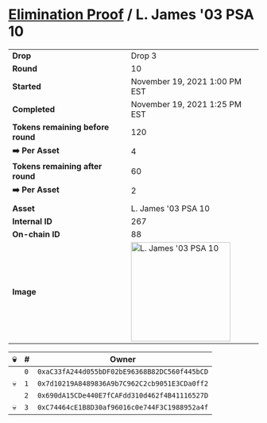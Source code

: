 # [Elimination Proof](./readme.md) / L. James &#039;03 PSA 10

|||
|---|---|
| **Drop** | Drop 3 |
| **Round** | 10 |
| **Started** | November 19, 2021 1:00 PM EST |
| **Completed** | November 19, 2021 1:25 PM EST |
| **Tokens remaining before round** | 120 |
| **➡️ Per Asset** | 4 |
| **Tokens remaining after round** | 60 |
| **➡️ Per Asset** | 2 |
| | |
| **Asset** | L. James &#039;03 PSA 10 |
| **Internal ID** | 267 |
| **On-chain ID** | 88 |
| **Image** | <img src="https://tcdn.blokpax.com/94d9199b-dc69-4c01-8613-566517e94127/4780ad94e78c2c133a9b2f39804de11f08e748f191c7e3eb5026528d8d0f4f6e.jpg" height="200" alt="L. James &#039;03 PSA 10" /> |


| 💀 | # | Owner |
| --- | --- | --- |
|  | `0` | `0xaC33fA244d055bDF02bE96368B82DC560f445bCD` |
| 💀 | `1` | `0x7d10219A8489836A9b7C962C2cb9051E3CDa0ff2` |
|  | `2` | `0x690dA15CDe440E7fCAFdd310d462f4B41116527D` |
| 💀 | `3` | `0xC74464cE1B8D30af96016c0e744F3C1988952a4f` |
